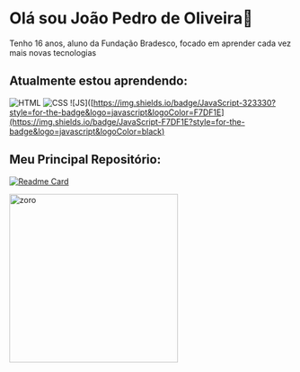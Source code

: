 # Olá sou João Pedro de Oliveira👋
Tenho 16 anos, aluno da Fundação Bradesco, focado em aprender cada vez mais novas tecnologias <br>
## Atualmente estou aprendendo: <br>
![HTML](https://img.shields.io/badge/HTML5-E34F26?style=for-the-badge&logo=html5&logoColor=white) 
![CSS](https://img.shields.io/badge/CSS3-1572B6?style=for-the-badge&logo=css3&logoColor=white)
![JS]([https://img.shields.io/badge/JavaScript-323330?style=for-the-badge&logo=javascript&logoColor=F7DF1E](https://img.shields.io/badge/JavaScript-F7DF1E?style=for-the-badge&logo=javascript&logoColor=black) <br>
## Meu Principal Repositório:<br>
[![Readme Card](https://github-readme-stats.vercel.app/api/pin/?username=jaojogadez&repo=projetos)](https://github.com/jaojogadez/projetos)<br>
<!--### Minhas Redes Sociais: <br>
[![Linkedin](https://img.shields.io/badge/LinkedIn-0077B5?style=for-the-badge&logo=linkedin&logoColor=white)](https://www.linkedin.com/in/jo%C3%A3o-pedro-oliveira-b86b0b293/)
[![Github](	https://img.shields.io/badge/GitHub-100000?style=for-the-badge&logo=github&logoColor=white)](https://github.com/jaojogadez)
[![Instagram](https://img.shields.io/badge/Instagram-E4405F?style=for-the-badge&logo=instagram&logoColor=white)](https://www.instagram.com/jao_oliviera/)<br>
<br>-->

<div style="display: flex; justify-content:space_around">
  <img align="rigth" alt="zoro" width="300" src="https://i.pinimg.com/originals/39/e3/52/39e352ea5caf1247fb29969a7cc8d4d2.gif">
  <!--<img alt="zoro" width="300" src="https://i.pinimg.com/originals/03/bb/b1/03bbb179ac595ff87e17820bb2ac16de.gif">-->
</div>

